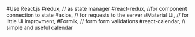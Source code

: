 #Use React.js
     #redux, // as state manager
     #react-redux, //for component connection to state
     #axios, // for requests to the server
     #Material Ui, // for little Ui improvment,
     #Formik, // form form validations
     #react-calendar, // simple and useful calendar 
     
